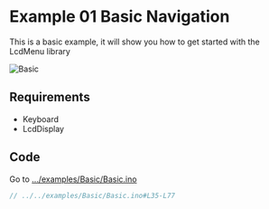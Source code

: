 # Example 01 Basic Navigation

This is a basic example, it will show you how to get started with the LcdMenu library

![Basic](https://i.imgur.com/nViET8b.gif)

## Requirements

- Keyboard
- LcdDisplay

## Code

Go to [.../examples/Basic/Basic.ino](https://github.com/forntoh/LcdMenu/tree/master/examples/Basic/Basic.ino)

```cpp
// ../../examples/Basic/Basic.ino#L35-L77
```
